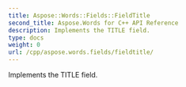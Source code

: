 ```yaml
---
title: Aspose::Words::Fields::FieldTitle
second_title: Aspose.Words for C++ API Reference
description: Implements the TITLE field. 
type: docs
weight: 0
url: /cpp/aspose.words.fields/fieldtitle/
---
```


Implements the TITLE field. 

